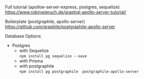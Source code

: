 Full tutorial (apolloe-server-express, postgres, sequelize)
https://www.robinwieruch.de/graphql-apollo-server-tutorial/

Boilerplate (postgraphile, apollo-server)
https://github.com/graphile/postgraphile-apollo-server

Database Options
- Postgres
    - with Sequelize <br>`npm install pg sequelize --save`
    - with Prisma
    - with postgraphile <br>
    `npm install pg postgraphile  postgraphile-apollo-server`